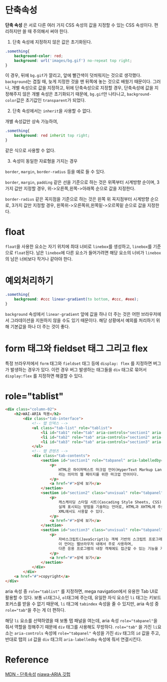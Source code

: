 # 단축속성

**단축 속성** 은 서로 다른 여러 가지 CSS 속성의 값을 지정할 수 있는 CSS 속성이다. 편리하지만 쓸 때 주의해서 써야 한다.

1. 단축 속성에 지정하지 않은 값은 초기화된다.

```CSS
.something{
    background-color: red;
    background: url('images/bg.gif') no-repeat top right;
}
```

이 경우, 뒤에 `bg.gif`가 깔리고, 앞에 빨간색이 덧씌워지는 것으로 생각했다. `background`는 겹칠 때, 늦게 지정한 것을 맨 뒤쪽에 놓는 것으로 배웠기 때문이다. 그러나, 개별 속성으로 값을 지정하고, 뒤에 단축속성으로 지정할 경우, 단축속성에 값을 지정해주지 않은 개별 속성은 초기화되기 때문에, `bg.gif`만 나타나고, `background-color`값은 초기값인 `transparent`가 되었다.

2. 단축 속성에서는 `inherit`을 사용할 수 없다.

개별 속성값만 상속 가능하여,

```CSS
.something{
    background: red inherit top right;
}
```

같은 식으로 사용할 수 없다.

3. 속성이 동일한 자료형을 가지는 경우

`border`, `margin`, `border-radius` 등을 예로 들 수 있다.

`border`, `margin`, `padding` 같은 선을 기준으로 하는 것은 위쪽부터 시계방향 순이며, 3가지 값만 지정할 경우, 위->오른쪽,왼쪽->아래쪽 순으로 값을 지정한다.

`border-radius` 같은 꼭지점을 기준으로 하는 것은 왼쪽 위 꼭지점부터 시계방향 순으로, 3가지 값만 지정할 경우, 왼쪽위->오른쪽위,왼쪽밑->오르쪽밑 순으로 값을 지정한다.

# float

`float`을 사용한 요소는 자기 위치에 최대 너비로 `linebox`를 생성하고, `linebox`를 기준으로 `float`된다.
남은 `linebox`에 다른 요소가 들어가려면 해당 요소의 너비가 `linebox`의 남은 너비보다 작거나 같아야 한다.

# 예외처리하기

```CSS
.something{
    background: #ccc linear-gradient(to bottom, #ccc, #eee);
}
```

`background` 속성에서 `linear-gradient` 앞에 값을 하나 더 주는 것은 어떤 브라우저에서 그라데이션을 지원하지 않을 수도 있기 때문이다. 해당 상황에서 예외를 처리하기 위해 기본값을 하나 더 주는 것이 좋다.

# form 태그와 fieldset 태그 그리고 flex

특정 브라우저에서 `form` 태그와 `fieldset` 태그 등에 `display: flex` 를 지정하면 버그가 발생하는 경우가 있다. 이런 경우 버그 발생하는 태그들을 `div` 태그로 묶어서 `display:flex` 를 지정하면 해결할 수 있다.

# role="tablist"

```HTML
<div class="column-02">
    <h2>WAI-ARIA 적용</h2>
        <div class="tab-interface">
            <!-- 탭 인덱스 -->
            <ul class="tab-list" role="tablist">
                <li id="tab1" role="tab" aria-controls="section1" aria-selected="true" tabindex="0">HTML</li>
                <li id="tab2" role="tab" aria-controls="section2" aria-selected="false" tabindex="0">CSS</li>
                <li id="tab3" role="tab" aria-controls="section3" aria-selected="false" tabindex="0">Javascrip</li>
            </ul>
            <!-- 탭 콘텐츠 -->
            <div class="tab-contents">
                <section id="section1" role="tabpanel" aria-labelledby="tab1">
                    <p>
                        HTML은 하이퍼텍스트 마크업 언어(HyperText Markup Language)
                        라는 의미의 웹 페이지를 위한 마크업 언어이다.
                    </p>
                    <a href="#">상세 보기</a>
                </section>
                <section id="section2" class="unvisual" role="tabpanel" aria-labelledby="tab2">
                    <p>
                        캐스케이딩 스타일 시트(Cascading Style Sheets, CSS)는 마크업 언어가
                        실제 표시되는 방법을 기술하는 언어로, HTML과 XHTML에 주로 쓰이며,
                        XML에서도 사용할 수 있다.
                    </p>
                    <a href="#">상세 보기</a>
                </section>
                <section id="section3" class="unvisual" role="tabpanel" aria-labelledby="tab3">
                    <p>
                        자바스크립트(JavaScript)는 객체 기반의 스크립트 프로그래밍 언어이다.
                        이 언어는 웹브라우저 내에서 주로 사용하며,
                        다른 응용 프로그램의 내장 객체에도 접근할 수 있는 기능을 가지고 있다.
                    </p>
                    <a href="#">상세 보기</a>
                </section>
            </div>
        </div>
    <a href="#">copyright</a>
</div>

```

aria 속성 중 `role="tablist"` 를 지정하면, mega navigation에서 유용한 Tab UI로 활용할 수 있다. 보통 `ul`태그나, `ol`태그에 주는데, 유일한 자식 요소인 `li` 태그는 키보드 포커스를 받을 수 없기 때문에, `li` 태그에 `tabindex` 속성을 줄 수 있지만, aria 속성 중 `role="tab"`을 주는 게 더 편하다.

해당 `li` 요소를 선택하였을 때 보통 탭 패널을 여는데, aria 속성 `role="tabpanel"`을 줘서 역할을 정해주기 때문에 `div` 태그를 사용해도 무방하다. `role="tab"` 을 가진 `li`요소는 `aria-controls` 속성에 `role="tabpanel"` 속성을 가진 `div` 태그의 `id` 값을 주고, 반대로 탭의 `id` 값을 `div` 태그의 `aria-labelledby` 속성에 줘서 연결시킨다.

# Reference

[MDN - 단축속성](https://developer.mozilla.org/ko/docs/Web/CSS/Shorthand_properties)
[niawa-ARIA 깃헙](https://github.com/niawa/ARIA)
